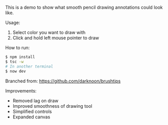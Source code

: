 This is a demo to show what smooth pencil drawing annotations could look like.

Usage:
1. Select color you want to draw with
2. Click and hold left mouse pointer to draw

How to run:

```sh
$ npm install
$ tsc -w
# In another terminal
$ now dev
```

Branched from: https://github.com/darknoon/brushtips

Improvements:
- Removed lag on draw
- Improved smoothness of drawing tool
- Simplified controls
- Expanded canvas
